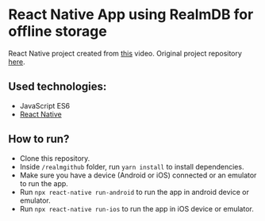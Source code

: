 # React Native App using RealmDB for offline storage

React Native project created from [this](https://www.youtube.com/watch?v=y5Hv7pMA1uo) video. Original project repository [here](https://github.com/rocketseat-content/youtube-react-native-realmdb).

## Used technologies:
- JavaScript ES6
- [React Native](https://reactnative.dev/)

## How to run?
- Clone this repository.
- Inside `/realmgithub` folder, run `yarn install` to install dependencies.
- Make sure you have a device (Android or iOS) connected or an emulator to run the app.
- Run `npx react-native run-android` to run the app in android device or emulator.
- Run `npx react-native run-ios` to run the app in iOS device or emulator.